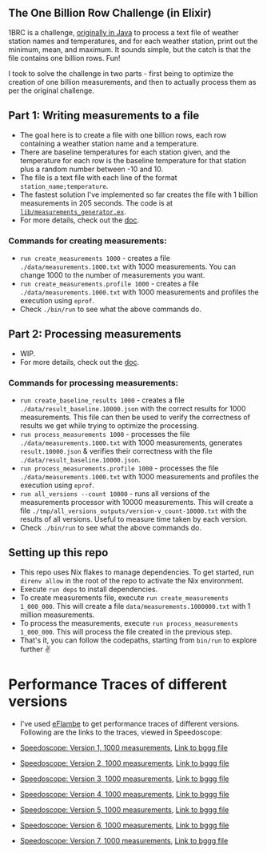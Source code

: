 ## The One Billion Row Challenge (in Elixir)

1BRC is a challenge, [originally in Java](https://github.com/gunnarmorling/1brc) to process a text file of weather station names and temperatures, and for each weather station, print out the minimum, mean, and maximum. It sounds simple, but the catch is that the file contains one billion rows. Fun!

I took to solve the challenge in two parts - first being to optimize the creation of one billion measurements, and then to actually process them as per the original challenge.

## Part 1: Writing measurements to a file

- The goal here is to create a file with one billion rows, each row containing a weather station name and a temperature.
- There are baseline temperatures for each station given, and the temperature for each row is the baseline temperature for that station plus a random number between -10 and 10.
- The file is a text file with each line of the format `station_name;temperature`.
- The fastest solution I've implemented so far creates the file with 1 billion measurements in 205 seconds. The code is at [`lib/measurements_generator.ex`](lib/measurements_generator.ex).
- For more details, check out the [doc](docs/part_1_writing_billion_measurements.md).

### Commands for creating measurements:

- `run create_measurements 1000` - creates a file `./data/measurements.1000.txt` with 1000 measurements. You can change 1000 to the number of measurements you want.
- `run create_measurements.profile 1000` - creates a file `./data/measurements.1000.txt` with 1000 measurements and profiles the execution using `eprof`.
- Check `./bin/run` to see what the above commands do.

## Part 2: Processing measurements

- WIP.
- For more details, check out the [doc](docs/part_2_processing_billion_measurements.md).

### Commands for processing measurements:

- `run create_baseline_results 1000` - creates a file `./data/result_baseline.10000.json` with the correct results for 1000 measurements. This file can then be used to verify the correctness of results we get while trying to optimize the processing.
- `run process_measurements 1000` - processes the file `./data/measurements.1000.txt` with 1000 measurements, generates `result.10000.json` & verifies their correctness with the file `./data/result_baseline.10000.json`.
- `run process_measurements.profile 1000` - processes the file `./data/measurements.1000.txt` with 1000 measurements and profiles the execution using `eprof`.
- `run all_versions --count 10000` - runs all versions of the measurements processor with 10000 measurements. This will create a file `./tmp/all_versions_outputs/version-v_count-10000.txt` with the results of all versions. Useful to measure time taken by each version.
- Check `./bin/run` to see what the above commands do.

## Setting up this repo

- This repo uses Nix flakes to manage dependencies. To get started, run `direnv allow` in the root of the repo to activate the Nix environment.
- Execute `run deps` to install dependencies.
- To create measurements file, execute `run create_measurements 1_000_000`. This will create a file `data/measurements.1000000.txt` with 1 million measurements.
- To process the measurements, execute `run process_measurements 1_000_000`. This will process the file created in the previous step.
- That's it, you can follow the codepaths, starting from `bin/run` to explore further ✌️

# Performance Traces of different versions

- I've used [eFlambe](https://github.com/Stratus3D/eflambe) to get performance traces of different versions. Following are the links to the traces, viewed in Speedoscope:

- [Speedoscope: Version 1, 1000 measurements](https://www.speedscope.app/#profileURL=https://assets.rajrajhans.com/elixir-1brc-perf-traces/version-1-count-1000-eflambe-output.bggg&title=ex-1brc-v1), [Link to bggg file](https://assets.rajrajhans.com/elixir-1brc-perf-traces/version-1-count-1000-eflambe-output.bggg)
- [Speedoscope: Version 2, 1000 measurements](https://www.speedscope.app/#profileURL=https://assets.rajrajhans.com/elixir-1brc-perf-traces/version-2-count-1000-eflambe-output.bggg&title=ex-1brc-v2), [Link to bggg file](https://assets.rajrajhans.com/elixir-1brc-perf-traces/version-2-count-1000-eflambe-output.bggg&title=ex-1brc-v2)
- [Speedoscope: Version 3, 1000 measurements](https://www.speedscope.app/#profileURL=https://assets.rajrajhans.com/elixir-1brc-perf-traces/version-3-count-1000-eflambe-output.bggg&title=ex-1brc-v3), [Link to bggg file](https://assets.rajrajhans.com/elixir-1brc-perf-traces/version-3-count-1000-eflambe-output.bggg)
- [Speedoscope: Version 4, 1000 measurements](https://www.speedscope.app/#profileURL=https://assets.rajrajhans.com/elixir-1brc-perf-traces/version-4-count-1000-eflambe-output.bggg&title=ex-1brc-v4), [Link to bggg file](https://assets.rajrajhans.com/elixir-1brc-perf-traces/version-4-count-1000-eflambe-output.bggg)
- [Speedoscope: Version 5, 1000 measurements](https://www.speedscope.app/#profileURL=https://assets.rajrajhans.com/elixir-1brc-perf-traces/version-5-count-1000-eflambe-output.bggg&title=ex-1brc-v5), [Link to bggg file](https://assets.rajrajhans.com/elixir-1brc-perf-traces/version-5-count-1000-eflambe-output.bggg)
- [Speedoscope: Version 6, 1000 measurements](https://www.speedscope.app/#profileURL=https://assets.rajrajhans.com/elixir-1brc-perf-traces/version-6-count-1000-eflambe-output.bggg&title=ex-1brc-v6), [Link to bggg file](https://assets.rajrajhans.com/elixir-1brc-perf-traces/version-6-count-1000-eflambe-output.bggg)
- [Speedoscope: Version 7, 1000 measurements](https://www.speedscope.app/#profileURL=https://assets.rajrajhans.com/elixir-1brc-perf-traces/version-7-count-1000-eflambe-output.bggg&title=ex-1brc-v7), [Link to bggg file](https://assets.rajrajhans.com/elixir-1brc-perf-traces/version-7-count-1000-eflambe-output.bggg)
